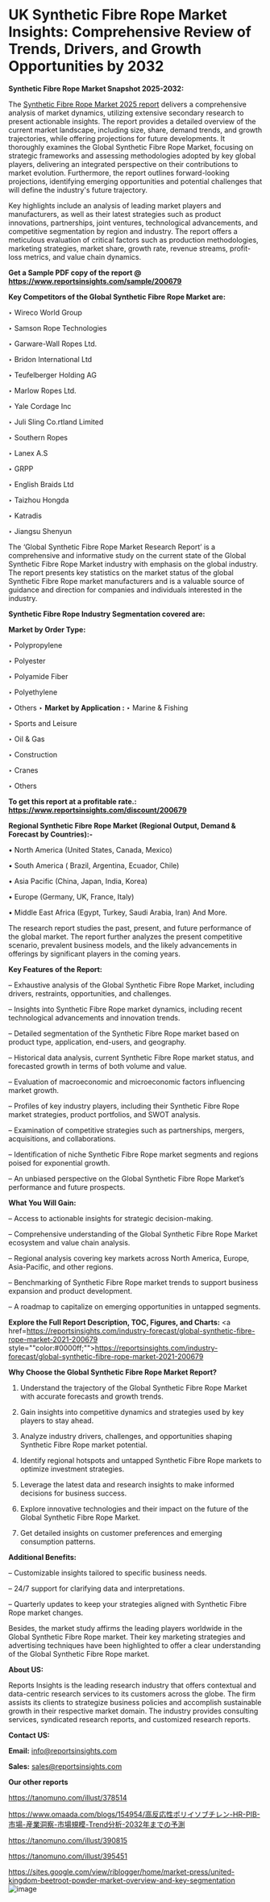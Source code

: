 # UK Synthetic Fibre Rope Market Insights: Comprehensive Review of Trends, Drivers, and Growth Opportunities by 2032

<strong>Synthetic Fibre Rope Market Snapshot 2025-2032:</strong>

The <a href=https://www.reportsinsights.com/sample/200679>Synthetic Fibre Rope Market 2025 report</a> delivers a comprehensive analysis of market dynamics, utilizing extensive secondary research to present actionable insights. The report provides a detailed overview of the current market landscape, including size, share, demand trends, and growth trajectories, while offering projections for future developments. It thoroughly examines the Global Synthetic Fibre Rope Market, focusing on strategic frameworks and assessing methodologies adopted by key global players, delivering an integrated perspective on their contributions to market evolution. Furthermore, the report outlines forward-looking projections, identifying emerging opportunities and potential challenges that will define the industry's future trajectory.

Key highlights include an analysis of leading market players and manufacturers, as well as their latest strategies such as product innovations, partnerships, joint ventures, technological advancements, and competitive segmentation by region and industry. The report offers a meticulous evaluation of critical factors such as production methodologies, marketing strategies, market share, growth rate, revenue streams, profit-loss metrics, and value chain dynamics.

<strong>Get a Sample PDF copy of the report @ <a href=https://www.reportsinsights.com/sample/200679 style=color:#0000ff;>https://www.reportsinsights.com/sample/200679</a></strong>

<strong>Key Competitors of the Global Synthetic Fibre Rope Market are:</strong>

‣ Wireco World Group

‣ Samson Rope Technologies

‣ Garware-Wall Ropes Ltd.

‣ Bridon International Ltd

‣ Teufelberger Holding AG

‣ Marlow Ropes Ltd.

‣ Yale Cordage Inc

‣ Juli Sling
 Co.rtland Limited

‣ Southern Ropes

‣ Lanex A.S

‣ GRPP

‣ English Braids Ltd

‣ Taizhou Hongda

‣ Katradis

‣ Jiangsu Shenyun

The ‘Global Synthetic Fibre Rope Market Research Report’ is a comprehensive and informative study on the current state of the Global Synthetic Fibre Rope Market industry with emphasis on the global industry. The report presents key statistics on the market status of the global Synthetic Fibre Rope market manufacturers and is a valuable source of guidance and direction for companies and individuals interested in the industry.

<strong>Synthetic Fibre Rope Industry Segmentation covered are:</strong>

<strong>Market by Order Type: </strong>

‣ Polypropylene

‣ Polyester

‣ Polyamide Fiber

‣ Polyethylene

‣ Others
‣ 
<strong>Market by Application :</strong>
‣ Marine & Fishing

‣ Sports and Leisure

‣ Oil & Gas

‣ Construction

‣ Cranes

‣ Others

<strong>To get this report at a profitable rate.: <a href=https://www.reportsinsights.com/discount/200679 style=color:#0000ff;>https://www.reportsinsights.com/discount/200679</a></strong>

<strong>Regional Synthetic Fibre Rope Market (Regional Output, Demand &amp; Forecast by Countries):-</strong>

• North America (United States, Canada, Mexico)

• South America ( Brazil, Argentina, Ecuador, Chile)

• Asia Pacific (China, Japan, India, Korea)

• Europe (Germany, UK, France, Italy)

• Middle East Africa (Egypt, Turkey, Saudi Arabia, Iran) And More.

The research report studies the past, present, and future performance of the global market. The report further analyzes the present competitive scenario, prevalent business models, and the likely advancements in offerings by significant players in the coming years.

<strong>Key Features of the Report:</strong>

– Exhaustive analysis of the Global Synthetic Fibre Rope Market, including drivers, restraints, opportunities, and challenges.

– Insights into Synthetic Fibre Rope market dynamics, including recent technological advancements and innovation trends.

– Detailed segmentation of the Synthetic Fibre Rope market based on product type, application, end-users, and geography.

– Historical data analysis, current Synthetic Fibre Rope market status, and forecasted growth in terms of both volume and value.

– Evaluation of macroeconomic and microeconomic factors influencing market growth.

– Profiles of key industry players, including their Synthetic Fibre Rope market strategies, product portfolios, and SWOT analysis.

– Examination of competitive strategies such as partnerships, mergers, acquisitions, and collaborations.

– Identification of niche Synthetic Fibre Rope market segments and regions poised for exponential growth.

– An unbiased perspective on the Global Synthetic Fibre Rope Market’s performance and future prospects.

<strong>What You Will Gain:</strong>

– Access to actionable insights for strategic decision-making.

– Comprehensive understanding of the Global Synthetic Fibre Rope Market ecosystem and value chain analysis.

– Regional analysis covering key markets across North America, Europe, Asia-Pacific, and other regions.

– Benchmarking of Synthetic Fibre Rope market trends to support business expansion and product development.

– A roadmap to capitalize on emerging opportunities in untapped segments.

<strong>Explore the Full Report Description, TOC, Figures, and Charts:</strong>
<a href=https://reportsinsights.com/industry-forecast/global-synthetic-fibre-rope-market-2021-200679 style=""color:#0000ff;"">https://reportsinsights.com/industry-forecast/global-synthetic-fibre-rope-market-2021-200679</a>

<strong>Why Choose the Global Synthetic Fibre Rope Market Report?</strong>

1. Understand the trajectory of the Global Synthetic Fibre Rope Market with accurate forecasts and growth trends.

2. Gain insights into competitive dynamics and strategies used by key players to stay ahead.

3. Analyze industry drivers, challenges, and opportunities shaping Synthetic Fibre Rope market potential.

4. Identify regional hotspots and untapped Synthetic Fibre Rope markets to optimize investment strategies.

5. Leverage the latest data and research insights to make informed decisions for business success.

6. Explore innovative technologies and their impact on the future of the Global Synthetic Fibre Rope Market.

7. Get detailed insights on customer preferences and emerging consumption patterns.

<strong>Additional Benefits:</strong>

– Customizable insights tailored to specific business needs.

– 24/7 support for clarifying data and interpretations.

– Quarterly updates to keep your strategies aligned with Synthetic Fibre Rope market changes.

Besides, the market study affirms the leading players worldwide in the Global Synthetic Fibre Rope market. Their key marketing strategies and advertising techniques have been highlighted to offer a clear understanding of the Global Synthetic Fibre Rope market.

<strong><strong>About US</strong>:</strong>

Reports Insights is the leading research industry that offers contextual and data-centric research services to its customers across the globe. The firm assists its clients to strategize business policies and accomplish sustainable growth in their respective market domain. The industry provides consulting services, syndicated research reports, and customized research reports.

<strong>Contact US:</strong>

<p class=><b>Email:</b> <a href=mailto:info@reportsinsights.com>info@reportsinsights.com</a></p>
<p class=><b>Sales:</b> <a href=mailto:sales@reportsinsights.com>sales@reportsinsights.com</a></p>

<strong>Our other reports</strong>

<a href=https://tanomuno.com/illust/378514>https://tanomuno.com/illust/378514</a>

<a href=https://www.omaada.com/blogs/154954/高反応性ポリイソブチレン-HR-PIB-市場-産業洞察-市場規模-Trend分析-2032年までの予測>https://www.omaada.com/blogs/154954/高反応性ポリイソブチレン-HR-PIB-市場-産業洞察-市場規模-Trend分析-2032年までの予測</a>

<a href=https://tanomuno.com/illust/390815>https://tanomuno.com/illust/390815</a>

<a href=https://tanomuno.com/illust/395451>https://tanomuno.com/illust/395451</a>

<a href=https://sites.google.com/view/riblogger/home/market-press/united-kingdom-beetroot-powder-market-overview-and-key-segmentation>https://sites.google.com/view/riblogger/home/market-press/united-kingdom-beetroot-powder-market-overview-and-key-segmentation</a>
![image](https://github.com/user-attachments/assets/2f2de8ff-3d45-4f92-919d-f8b323425a44)

